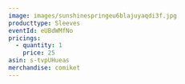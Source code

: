 ```yaml
---
image: images/sunshinespringeu6blajuyaqdi3f.jpg
producttype: Sleeves
eventId: eUBdWMfNo
pricings:
  - quantity: 1
    price: 25
asin: s-tvpUHueas
merchandise: comiket
---
```

